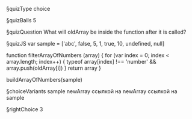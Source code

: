 §quizType
choice

§quizBalls
5


§quizQuestion
What will oldArray be inside the function after it is called?



§quizJS
var sample = ['abc', false, 5, 1, true, 10, undefined, null]

function filterArrayOfNumbers (array) {
  for (var index = 0; index < array.length; index++) {
    typeof array[index] !== 'number' && array.push(oldArray[i])
  }
  return array
}

buildArrayOfNumbers(sample)



§choiceVariants
sample
newArray
ссылкой на newArray
ссылкой на sample



§rightChoice
3
